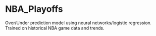 # NBA_Playoffs

Over/Under prediction model using neural networks/logistic regression. Trained on historical NBA game data and trends.
